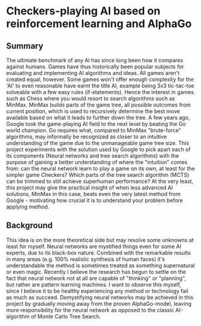 <!-- This is the markdown template for the final project of the Building AI course, 
created by Reaktor Innovations and University of Helsinki. 
Copy the template, paste it to your GitHub README and edit! -->

# Checkers-playing AI based on reinforcement learning and AlphaGo

## Summary

The ultimate benchmark of any AI has since long been how it compares against humans. Games have thus historically been popular subjects for evaluating and implementing AI algorithms and ideas.
All games aren't created equal, however. Some games won't offer enough complexity for the 'AI' to even reasonable have earnt the title AI, example being 3x3 tic-tac-toe solveable with
a few easy rules (if-statements). Hence the interest in games such as Chess where you would resort to search algorithms such as MinMax. MinMax builds parts of the game tree, all possible outcomes from current
position, which is used to recursively determine the best move available based on what it leads to further down the tree. A few years ago, Google took the game-playing
AI field to the next level by beating the Go world champion. Go requires what, compared to MinMax "brute-force" algorithms, may informally be recognized as closer to an intuitive understanding
of the game due to the unmanageable game tree size. This project experiments with the solution used by Google to pick apart each of its components (Neural networks and tree search algorithms)
with the purpose of gaining a better understanding of where the "intuition" comes from: can the neural network learn to play a game on its own, at least for the simpler game Checkers? Which
parts of the tree search algorithm (MCTS) can be trimmed to still achieve superhuman performance? At the very least, this project may give the practical insight of when less advanced
AI solutions, MinMax in this case, beats even the very latest method from Google - motivating how crucial it is to understand your problem before applying method.


## Background

This idea is on the more theoretical side but may resolve some unknowns at least for myself. Neural networks are mystified things even for some AI experts, due to its black-box nature. Combined
with the remarkable results in many areas (e.g. 100% realistic synthesis of human faces) it's understandable the method is sometimes treated as something supernatural or even magic.
Recently I believe the research has begun to settle on the fact that neural network not at all are capable of "thinking" or "planning", but rather are pattern learning machines. 
I want to observe this myself, since I believe it to be healthy experiencing any method or technology fail as much as succeed. Demystifying neural networks may be achieved in this project
by gradually moving away from the proven AlphaGo-model, leaving more responsibility for the neural network as opposed to the classic AI-algorithm of Monte Carlo Tree Search.


